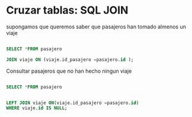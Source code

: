 # Cruzar tablas: SQL JOIN

supongamos que queremos saber que pasajeros han tomado
almenos un viaje 


```sql

SELECT *FROM pasajero

JOIN viaje ON (viaje.id_pasajero =pasajero.id );

```

Consultar pasajeros que no han hecho ningun viaje 


```sql

SELECT *FROM pasajero


LEFT JOIN viaje ON(viaje.id_pasajero =pasajero.id)
WHERE viaje.id IS NULL;


```